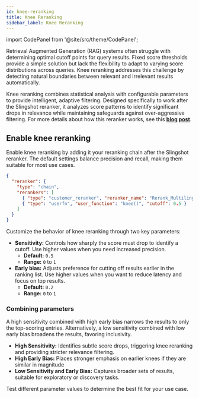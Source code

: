 ```yaml
---
id: knee-reranking
title: Knee Reranking
sidebar_label: Knee Reranking
---
```



import CodePanel from '@site/src/theme/CodePanel';


Retrieval Augmented Generation (RAG) systems often struggle with determining 
optimal cutoff points for query results. Fixed score thresholds provide a 
simple solution but lack the flexibility to adapt to varying score 
distributions across queries. Knee reranking addresses this challenge by 
detecting natural boundaries between relevant and irrelevant results 
automatically.

Knee reranking combines statistical analysis with configurable parameters 
to provide intelligent, adaptive filtering. Designed specifically to work 
after the Slingshot reranker, it analyzes score patterns to identify 
significant drops in relevance while maintaining safeguards against 
over-aggressive filtering. For more details about how this reranker works, see 
this [**blog post**](https://www.vectara.com/blog/introducing-the-knee-reranking-smart-result-filtering-for-better-results).

## Enable knee reranking

Enable knee reranking by adding it your reranking chain after the Slingshot 
reranker. The default settings balance precision and recall, making them 
suitable for most use cases.

```json title="Default Configuration"
{
  "reranker": {
    "type": "chain",
    "rerankers": [
      { "type": "customer_reranker", "reranker_name": "Rerank_Multilingual_v1" },
      { "type": "userfn", "user_function": "knee()", "cutoff": 0.5 }
    ]
  }
}
```
Customize the behavior of knee reranking through two key parameters:

* **Sensitivity:** Controls how sharply the score must drop to identify a cutoff.
  Use higher values when you need increased precision.
  - **Default:** `0.5`
  - **Range:** `0` to `1`
* **Early bias:** Adjusts preference for cutting off results earlier in the 
  ranking list. Use higher values when you want to reduce latency and focus on 
  top results.
  - **Default:** `0.2`
  - **Range:** `0` to `1`

### Combining parameters

A high sensitivity combined with high early bias narrows the results to only 
the top-scoring entries. Alternatively, a low sensitivity combined with low 
early bias broadens the results, favoring inclusivity.

* **High Sensitivity:** Identifies subtle score drops, triggering knee reranking 
  and providing stricter relevance filtering.
* **High Early Bias:** Places stronger emphasis on earlier knees if they are 
  similar in magnitude
* **Low Sensitivity and Early Bias:** Captures broader sets of results, suitable 
  for exploratory or discovery tasks.

Test different parameter values to determine the best fit for your use case.

